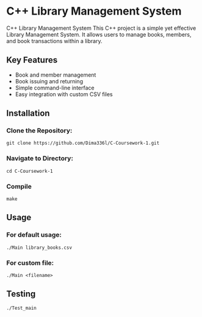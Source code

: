# C++ Library Management System

C++ Library Management System
This C++ project is a simple yet effective Library Management System. It allows users to manage books, members, and book transactions within a library.

## Key Features
- Book and member management
- Book issuing and returning
- Simple command-line interface
- Easy integration with custom CSV files

## Installation
### Clone the Repository:
    git clone https://github.com/Dima336l/C-Coursework-1.git
### Navigate to Directory: 
    cd C-Coursework-1
### Compile 
    make

## Usage
### For default usage:
    ./Main library_books.csv
### For custom file:
    ./Main <filename>

## Testing
    ./Test_main

